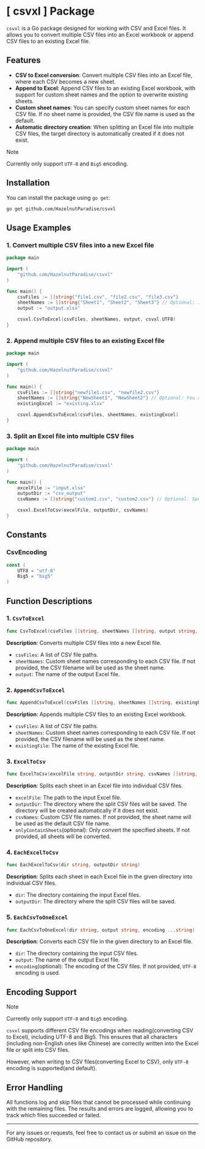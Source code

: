 # [ csvxl ] Package

`csvxl` is a Go package designed for working with CSV and Excel files. It allows you to convert multiple CSV files into an Excel workbook or append CSV files to an existing Excel file.

## Features

- **CSV to Excel conversion**: Convert multiple CSV files into an Excel file, where each CSV becomes a new sheet.
- **Append to Excel**: Append CSV files to an existing Excel workbook, with support for custom sheet names and the option to overwrite existing sheets.
- **Custom sheet names**: You can specify custom sheet names for each CSV file. If no sheet name is provided, the CSV file name is used as the default.
- **Automatic directory creation**: When splitting an Excel file into multiple CSV files, the target directory is automatically created if it does not exist.

> [!NOTE]
> Currently only support `UTF-8` and `Big5` encoding.

## Installation

You can install the package using `go get`:

```bash
go get github.com/HazelnutParadise/csvxl
```

## Usage Examples

### 1. Convert multiple CSV files into a new Excel file

```go
package main

import (
    "github.com/HazelnutParadise/csvxl"
)

func main() {
    csvFiles := []string{"file1.csv", "file2.csv", "file3.csv"}
    sheetNames := []string{"Sheet1", "Sheet2", "Sheet3"} // Optional: If not provided, CSV filenames will be used as sheet names
    output := "output.xlsx"

    csvxl.CsvToExcel(csvFiles, sheetNames, output, csvxl.UTF8)
}
```

### 2. Append multiple CSV files to an existing Excel file

```go
package main

import (
    "github.com/HazelnutParadise/csvxl"
)

func main() {
    csvFiles := []string{"newfile1.csv", "newfile2.csv"}
    sheetNames := []string{"NewSheet1", "NewSheet2"} // Optional: You can specify custom sheet names for each CSV file
    existingExcel := "existing.xlsx"

    csvxl.AppendCsvToExcel(csvFiles, sheetNames, existingExcel)
}
```

### 3. Split an Excel file into multiple CSV files

```go
package main

import (
    "github.com/HazelnutParadise/csvxl"
)

func main() {
    excelFile := "input.xlsx"
    outputDir := "csv_output"
    csvNames := []string{"custom1.csv", "custom2.csv"} // Optional: Specify names for the output CSV files

    csvxl.ExcelToCsv(excelFile, outputDir, csvNames)
}
```

## Constants

### CsvEncoding
```go
const (
	UTF8 = "utf-8"
	Big5 = "big5"
)
```

## Function Descriptions

### 1. `CsvToExcel`

```go
func CsvToExcel(csvFiles []string, sheetNames []string, output string, csvEncoding ...string)
```

**Description**: Converts multiple CSV files into a new Excel file.

- `csvFiles`: A list of CSV file paths.
- `sheetNames`: Custom sheet names corresponding to each CSV file. If not provided, the CSV filename will be used as the sheet name.
- `output`: The name of the output Excel file.

### 2. `AppendCsvToExcel`

```go
func AppendCsvToExcel(csvFiles []string, sheetNames []string, existingFile string, csvEncoding ...string)
```

**Description**: Appends multiple CSV files to an existing Excel workbook.

- `csvFiles`: A list of CSV file paths.
- `sheetNames`: Custom sheet names corresponding to each CSV file. If not provided, the CSV filename will be used as the sheet name.
- `existingFile`: The name of the existing Excel file.

### 3. `ExcelToCsv`

```go
func ExcelToCsv(excelFile string, outputDir string, csvNames []string, onlyContainSheets ...string)
```

**Description**: Splits each sheet in an Excel file into individual CSV files.

- `excelFile`: The path to the input Excel file.
- `outputDir`: The directory where the split CSV files will be saved. The directory will be created automatically if it does not exist.
- `csvNames`: Custom CSV file names. If not provided, the sheet name will be used as the default CSV file name.
- `onlyContainSheets`(optional): Only convert the specified sheets. If not provided, all sheets will be converted.

### 4. `EachExcelToCsv`

```go
func EachExcelToCsv(dir string, outputDir string)
```

**Description**: Splits each sheet in each Excel file in the given directory into individual CSV files.

- `dir`: The directory containing the input Excel files.
- `outputDir`: The directory where the split CSV files will be saved.

### 5. `EachCsvToOneExcel`

```go
func EachCsvToOneExcel(dir string, output string, encoding ...string)
```

**Description**: Converts each CSV file in the given directory to an Excel file.

- `dir`: The directory containing the input CSV files.
- `output`: The name of the output Excel file.
- `encoding`(optional): The encoding of the CSV files. If not provided, `UTF-8` encoding is used.

## Encoding Support

> [!NOTE]
> Currently only support `UTF-8` and `Big5` encoding.

`csvxl` supports different CSV file encodings when reading(converting CSV to Excel), including UTF-8 and Big5. This ensures that all characters (including non-English ones like Chinese) are correctly written into the Excel file or split into CSV files.

However, when writing to CSV files(converting Excel to CSV), only `UTF-8` encoding is supported(and default).

## Error Handling

All functions log and skip files that cannot be processed while continuing with the remaining files. The results and errors are logged, allowing you to track which files succeeded or failed.

---

For any issues or requests, feel free to contact us or submit an issue on the GitHub repository.
